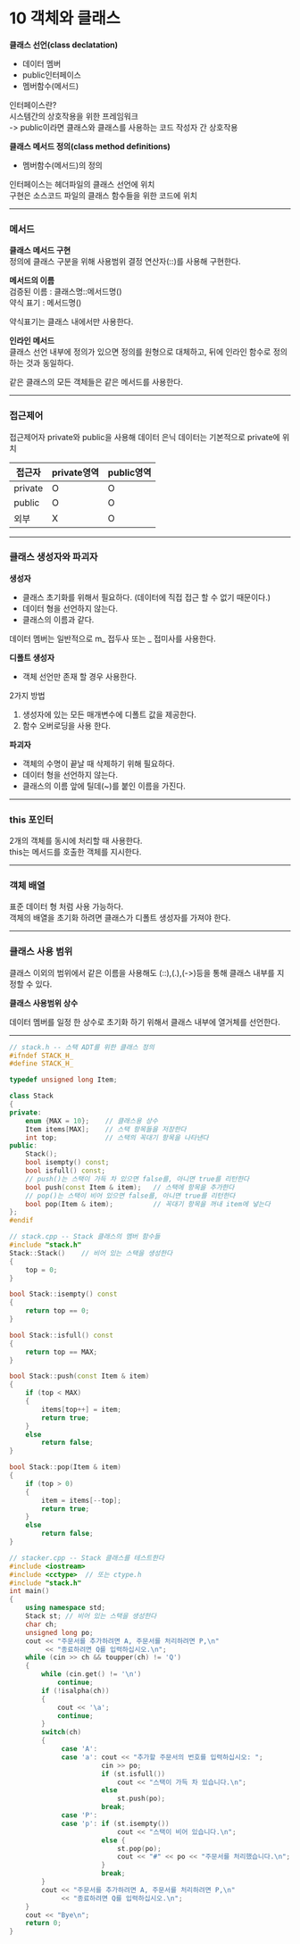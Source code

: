 # 10 객체와 클래스

**클래스 선언(class declatation)**
- 데이터 멤버
- public인터페이스
- 멤버함수(메서드)

인터페이스란?  
시스템간의 상호작용을 위한 프레임워크  
-> public이라면 클래스와 클래스를 사용하는 코드 작성자 간 상호작용


**클래스 메서드 정의(class method definitions)**
- 멤버함수(메서드)의 정의

인터페이스는 헤더파일의 클래스 선언에 위치  
구현은 소스코드 파일의 클래스 함수들을 위한 코드에 위치

---
### 메서드

**클래스 메서드 구현**  
정의에 클래스 구분을 위해 사용범위 결정 연산자(::)를 사용해 구현한다.

**메서드의 이름**  
검증된 이름 : 클래스명::메서드명()  
약식 표기 : 메서드명()

약식표기는 클래스 내에서만 사용한다.

**인라인 메서드**  
클래스 선언 내부에 정의가 있으면 정의를 원형으로 대체하고, 뒤에 인라인 함수로 정의하는 것과 동일하다.

같은 클래스의 모든 객체들은 같은 메서드를 사용한다.

---
### 접근제어

접근제어자 private와 public을 사용해 데이터 은닉 
데이터는 기본적으로 private에 위치

접근자|private영역|public영역
--|--|--
private|O|O
public|O|O
외부|X|O

---
### 클래스 생성자와 파괴자

**생성자**
- 클래스 초기화를 위해서 필요하다. (데이터에 직접 접근 할 수 없기 때문이다.)
- 데이터 형을 선언하지 않는다.
- 클래스의 이름과 같다.

데이터 멤버는 일반적으로 m_ 접두사 또는 _ 접미사를 사용한다.

**디폴트 생성자**
- 객체 선언만 존재 할 경우 사용한다.

2가지 방법
1. 생성자에 있는 모든 매개변수에 디폴트 값을 제공한다.
2. 함수 오버로딩을 사용 한다.

**파괴자**
- 객체의 수명이 끝날 때 삭제하기 위해 필요하다.
- 데이터 형을 선언하지 않는다.
- 클래스의 이름 앞에 틸데(~)를 붙인 이름을 가진다.


---
### this 포인터

2개의 객체를 동시에 처리할 때 사용한다.  
this는 메서드를 호출한 객체를 지시한다.

---
### 객체 배열

표준 데이터 형 처럼 사용 가능하다.  
객체의 배열을 초기화 하려면 클래스가 디폴트 생성자를 가져야 한다.

---
### 클래스 사용 범위

클래스 이외의 범위에서 같은 이름을 사용해도 (::),(.),(->)등을 통해 클래스 내부를 지정할 수 있다.

**클래스 사용범위 상수**

데이터 멤버를 일정 한 상수로 초기화 하기 위해서 클래스 내부에 열거체를 선언한다.

---
```cpp
// stack.h -- 스택 ADT를 위한 클래스 정의
#ifndef STACK_H_
#define STACK_H_

typedef unsigned long Item;

class Stack
{
private:
    enum {MAX = 10};    // 클래스용 상수
    Item items[MAX];    // 스택 항목들을 저장한다
    int top;            // 스택의 꼭대기 항목을 나타낸다
public:
    Stack();
    bool isempty() const;
    bool isfull() const;
    // push()는 스택이 가득 차 있으면 false를, 아니면 true를 리턴한다
    bool push(const Item & item);   // 스택에 항목을 추가한다
    // pop()는 스택이 비어 있으면 false를, 아니면 true를 리턴한다
    bool pop(Item & item);          // 꼭대기 항목을 꺼내 item에 넣는다
};
#endif
```

```cpp
// stack.cpp -- Stack 클래스의 멤버 함수들
#include "stack.h"
Stack::Stack()    // 비어 있는 스택을 생성한다
{
    top = 0;
}

bool Stack::isempty() const
{
    return top == 0;
}

bool Stack::isfull() const
{
    return top == MAX;
}

bool Stack::push(const Item & item) 
{
    if (top < MAX)
    {
        items[top++] = item;
        return true;
    }
    else
        return false;
}

bool Stack::pop(Item & item)
{
    if (top > 0)
    {
        item = items[--top];
        return true;
    }
    else
        return false; 
}
```
```cpp
// stacker.cpp -- Stack 클래스를 테스트한다
#include <iostream>
#include <cctype>  // 또는 ctype.h
#include "stack.h"
int main()
{
    using namespace std;
    Stack st; // 비어 있는 스택을 생성한다
    char ch;
    unsigned long po;
    cout << "주문서를 추가하려면 A, 주문서를 처리하려면 P,\n"
         << "종료하려면 Q를 입력하십시오.\n";
    while (cin >> ch && toupper(ch) != 'Q')
    {
        while (cin.get() != '\n')   
            continue;
        if (!isalpha(ch))
        {
            cout << '\a';
            continue;
        }
        switch(ch)
        {
             case 'A':
             case 'a': cout << "추가할 주문서의 번호를 입력하십시오: ";
                       cin >> po;
                       if (st.isfull())
                           cout << "스택이 가득 차 있습니다.\n";
                       else
                           st.push(po);
                       break;
             case 'P':
             case 'p': if (st.isempty())
                           cout << "스택이 비어 있습니다.\n";
                       else {
                           st.pop(po);
                           cout << "#" << po << "주문서를 처리했습니다.\n";
                       }
                       break;
        }
        cout << "주문서를 추가하려면 A, 주문서를 처리하려면 P,\n"
             << "종료하려면 Q를 입력하십시오.\n";
    }
    cout << "Bye\n";
    return 0; 
}

```
